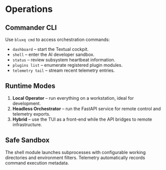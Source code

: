 # Operations

## Commander CLI

Use `bluxq cmd` to access orchestration commands:

- `dashboard` – start the Textual cockpit.
- `shell` – enter the AI developer sandbox.
- `status` – review subsystem heartbeat information.
- `plugins list` – enumerate registered plugin modules.
- `telemetry tail` – stream recent telemetry entries.

## Runtime Modes

1. **Local Operator** – run everything on a workstation, ideal for development.
2. **Headless Orchestrator** – run the FastAPI service for remote control and telemetry exports.
3. **Hybrid** – use the TUI as a front-end while the API bridges to remote infrastructure.

## Safe Sandbox

The shell module launches subprocesses with configurable working directories and environment
filters. Telemetry automatically records command execution metadata.

